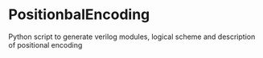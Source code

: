 # PositionbalEncoding
Python script to generate verilog modules, logical scheme and description of positional encoding
